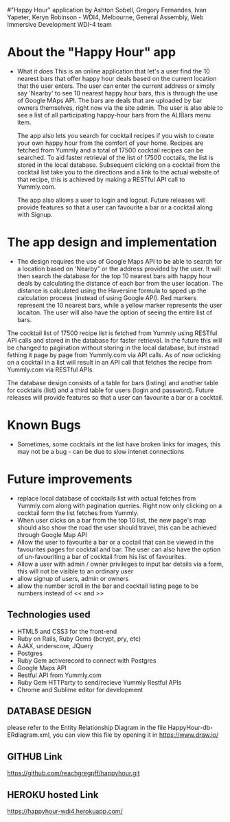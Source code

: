 #"Happy Hour" application 
  by Ashton Sobell, Gregory Fernandes, Ivan Yapeter, Keryn Robinson - WDI4, Melbourne, General Assembly, Web Immersive Development WDI-4 team

# About the "Happy Hour" app

  - What it does
    This is an online application that let's a user find the 10 nearest bars that offer happy hour deals based on the current location that the user enters. The user can enter the current address or simply say 'Nearby' to see 10 nearest happy hour bars, this is through the use of Google MAps API. The bars are deals that are uploaded by bar owners themselves, right now via the site admin. The user is also able to see a list of all participating happy-hour bars from the ALlBars menu item.

    The app also lets you search for cocktail recipes if you wish to create your own happy hour from the comfort of your home. Recipes are fetched from Yummly and a total of 17500 cocktail recipes can be searched. To aid faster retrieval of the list of 17500 coctails, the list is stored in the local database. Subsequent clicking on a cocktail from the cocktail list take you to the directions and a link to the actual website of that recipe, this is achieved by making a RESTful API call to Yummly.com.

    The app also allows a user to login and logout. Future releases will provide features so that a user can favourite a bar or a cocktail along with Signup.

# The app design and implementation
  - The design requires the use of Google Maps API to be able to search for a location based on 'Nearby" or the address provided by the user. It will then search the database for the top 10 nearest bars aith happy hour deals by calculating the distance of each bar from the user location. The distance is calculated using the Haversine formula to spped up the calculation process (instead of using Google API). Red markers represent the 10 nearest bars, while a yellow marker  represents the user locaiton. The user will also have the option of seeing the entire list of bars.

  The cocktail list of 17500 recipe list is fetched from Yummly using RESTful API calls and stored in the database for faster retrieval. In the future this will  be changed to pagination without storing in the local database, but instead fething it page by page from Yummly.com via API calls. As of now oclicking on a cocktail in a list will result in an API call that fetches the recipe from Yummly.com via RESTful APIs.

  The database design consists of a table for bars (listing) and another table for cocktails (list) and a third table for users (login and password). Future releases will provide features so that a user can favourite a bar or a cocktail.

# Known Bugs
  - Sometimes, some cocktails int the list have broken links for images, this may not be a bug - can be due to slow intenet connections

# Future improvements
 
  - replace local database of cocktails list with actual fetches from Yummly.com along with pagination queries. Right now only clicking on a cocktail form the list fetches from Yummly.
  - When user clicks on a bar from the top 10 list, the new page's map should also show the road the user should travel, this can be achieved through Google Map API
  - Allow the user to favourite a bar or a coctail that can be viewed in the favourites pages for cocktail and bar. The user can also have the option of un-favouriting a bar of cocktail from his list of favourites.
  - Allow a user with admin / owner privileges to input bar details via a form, this will not be visible to an ordinary user
  - allow signup of users, admin or owners
  - allow the number scroll in the bar and cocktail listing page to be numbers instead of << and >>


## Technologies used

  - HTML5 and CSS3 for the front-end
  - Ruby on Rails, Ruby Gems (bcrypt, pry, etc)
  - AJAX, underscore, JQuery 
  - Postgres
  - Ruby Gem activerecord to connect with Postgres
  - Google Maps API
  - Restful API from Yummly.com
  - Ruby Gem HTTParty to send/recieve Yummly Restful APIs
  - Chrome and Sublime editor for development

## DATABASE DESIGN
   please refer to the Entity Relationship Diagram in the file HappyHour-db-ERdiagram.xml, you can view this file by opening it in https://www.draw.io/


## GITHUB Link

  https://github.com/reachgregpff/happyhour.git

## HEROKU hosted Link

  https://happyhour-wdi4.herokuapp.com/

